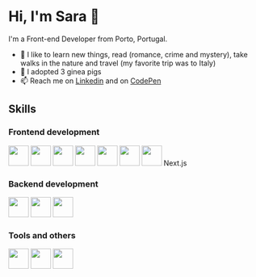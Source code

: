  # Hi, I'm Sara :wave:

I'm a Front-end Developer from Porto, Portugal.

- 🌻 I like to learn new things, read (romance, crime and mystery), take walks in the nature and travel (my favorite trip was to Italy)
- 🐹 I adopted 3 ginea pigs
- 📫 Reach me on [Linkedin](https://www.linkedin.com/in/sara-vieira-frontend-developer/) and on [CodePen](https://codepen.io/saraiovieira)

## Skills 

### Frontend development 
<div>
 <img height="40" src="https://cdn.jsdelivr.net/gh/devicons/devicon/icons/html5/html5-original-wordmark.svg"> 
 <img height="40" src="https://cdn.jsdelivr.net/gh/devicons/devicon/icons/css3/css3-original-wordmark.svg">
 <img height="40" src="https://cdn.jsdelivr.net/gh/devicons/devicon/icons/sass/sass-original.svg">
 <img height="40" src="https://cdn.jsdelivr.net/gh/devicons/devicon/icons/bootstrap/bootstrap-original-wordmark.svg">
 <img height="40" src="https://cdn.jsdelivr.net/gh/devicons/devicon/icons/javascript/javascript-original.svg">
 <img height="40" src="https://cdn.jsdelivr.net/gh/devicons/devicon/icons/react/react-original.svg">
 <img height="40" src="https://cdn.jsdelivr.net/gh/devicons/devicon/icons/nextjs/nextjs-original.svg"> Next.js
</div>

### Backend development
<div>
 <img height="40" src="https://cdn.jsdelivr.net/gh/devicons/devicon/icons/nodejs/nodejs-original-wordmark.svg">
 <img height="40" src="https://cdn.jsdelivr.net/gh/devicons/devicon/icons/mongodb/mongodb-original-wordmark.svg">
 <img height="40" src="https://cdn.jsdelivr.net/gh/devicons/devicon/icons/mysql/mysql-plain-wordmark.svg">
</div>
<div>

 ### Tools and others
 <img height="40" src="https://cdn.jsdelivr.net/gh/devicons/devicon/icons/npm/npm-original-wordmark.svg">
 <img height="40" src="https://cdn.jsdelivr.net/gh/devicons/devicon/icons/git/git-original-wordmark.svg">
 <img height="40" src="https://cdn.jsdelivr.net/gh/devicons/devicon/icons/figma/figma-original.svg">
</div>

